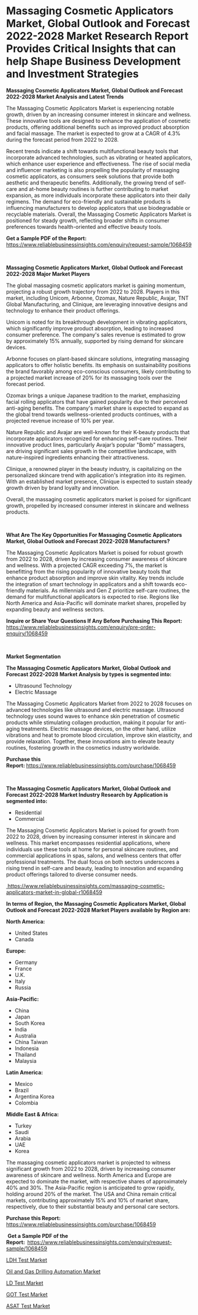 <p><h1>Massaging Cosmetic Applicators Market, Global Outlook and Forecast 2022-2028 Market Research Report Provides Critical Insights that can help Shape Business Development and Investment Strategies</h1></p><p><strong>Massaging Cosmetic Applicators Market, Global Outlook and Forecast 2022-2028 Market Analysis and Latest Trends</strong></p>
<p><p>The Massaging Cosmetic Applicators Market is experiencing notable growth, driven by an increasing consumer interest in skincare and wellness. These innovative tools are designed to enhance the application of cosmetic products, offering additional benefits such as improved product absorption and facial massage. The market is expected to grow at a CAGR of 4.3% during the forecast period from 2022 to 2028.</p><p>Recent trends indicate a shift towards multifunctional beauty tools that incorporate advanced technologies, such as vibrating or heated applicators, which enhance user experience and effectiveness. The rise of social media and influencer marketing is also propelling the popularity of massaging cosmetic applicators, as consumers seek solutions that provide both aesthetic and therapeutic benefits. Additionally, the growing trend of self-care and at-home beauty routines is further contributing to market expansion, as more individuals incorporate these applicators into their daily regimens. The demand for eco-friendly and sustainable products is influencing manufacturers to develop applicators that use biodegradable or recyclable materials. Overall, the Massaging Cosmetic Applicators Market is positioned for steady growth, reflecting broader shifts in consumer preferences towards health-oriented and effective beauty tools.</p></p>
<p><strong>Get a Sample PDF of the Report:&nbsp;</strong> <a href="https://www.reliablebusinessinsights.com/enquiry/request-sample/1068459">https://www.reliablebusinessinsights.com/enquiry/request-sample/1068459</a></p>
<p>&nbsp;</p>
<p><strong>Massaging Cosmetic Applicators Market, Global Outlook and Forecast 2022-2028 Major Market Players</strong></p>
<p><p>The global massaging cosmetic applicators market is gaining momentum, projecting a robust growth trajectory from 2022 to 2028. Players in this market, including Unicom, Arbonne, Ozomax, Nature Republic, Avajar, TNT Global Manufacturing, and Clinique, are leveraging innovative designs and technology to enhance their product offerings.</p><p>Unicom is noted for its breakthrough development in vibrating applicators, which significantly improve product absorption, leading to increased consumer preference. The company's sales revenue is estimated to grow by approximately 15% annually, supported by rising demand for skincare devices.</p><p>Arbonne focuses on plant-based skincare solutions, integrating massaging applicators to offer holistic benefits. Its emphasis on sustainability positions the brand favorably among eco-conscious consumers, likely contributing to a projected market increase of 20% for its massaging tools over the forecast period.</p><p>Ozomax brings a unique Japanese tradition to the market, emphasizing facial rolling applicators that have gained popularity due to their perceived anti-aging benefits. The company's market share is expected to expand as the global trend towards wellness-oriented products continues, with a projected revenue increase of 10% per year.</p><p>Nature Republic and Avajar are well-known for their K-beauty products that incorporate applicators recognized for enhancing self-care routines. Their innovative product lines, particularly Avajar’s popular "Bomb" massagers, are driving significant sales growth in the competitive landscape, with nature-inspired ingredients enhancing their attractiveness.</p><p>Clinique, a renowned player in the beauty industry, is capitalizing on the personalized skincare trend with application's integration into its regimen. With an established market presence, Clinique is expected to sustain steady growth driven by brand loyalty and innovation.</p><p>Overall, the massaging cosmetic applicators market is poised for significant growth, propelled by increased consumer interest in skincare and wellness products.</p></p>
<p>&nbsp;</p>
<p><strong>What Are The Key Opportunities For Massaging Cosmetic Applicators Market, Global Outlook and Forecast 2022-2028 Manufacturers?</strong></p>
<p><p>The Massaging Cosmetic Applicators Market is poised for robust growth from 2022 to 2028, driven by increasing consumer awareness of skincare and wellness. With a projected CAGR exceeding 7%, the market is benefitting from the rising popularity of innovative beauty tools that enhance product absorption and improve skin vitality. Key trends include the integration of smart technology in applicators and a shift towards eco-friendly materials. As millennials and Gen Z prioritize self-care routines, the demand for multifunctional applicators is expected to rise. Regions like North America and Asia-Pacific will dominate market shares, propelled by expanding beauty and wellness sectors.</p></p>
<p><strong>Inquire or Share Your Questions If Any Before Purchasing This Report:</strong> <a href="https://www.reliablebusinessinsights.com/enquiry/pre-order-enquiry/1068459">https://www.reliablebusinessinsights.com/enquiry/pre-order-enquiry/1068459</a></p>
<p>&nbsp;</p>
<p><strong>Market Segmentation</strong></p>
<p><strong>The Massaging Cosmetic Applicators Market, Global Outlook and Forecast 2022-2028 Market Analysis by types is segmented into:</strong></p>
<p><ul><li>Ultrasound Technology</li><li>Electric Massage</li></ul></p>
<p><p>The Massaging Cosmetic Applicators Market from 2022 to 2028 focuses on advanced technologies like ultrasound and electric massage. Ultrasound technology uses sound waves to enhance skin penetration of cosmetic products while stimulating collagen production, making it popular for anti-aging treatments. Electric massage devices, on the other hand, utilize vibrations and heat to promote blood circulation, improve skin elasticity, and provide relaxation. Together, these innovations aim to elevate beauty routines, fostering growth in the cosmetics industry worldwide.</p></p>
<p><strong>Purchase this Report:&nbsp;</strong><a href="https://www.reliablebusinessinsights.com/purchase/1068459">https://www.reliablebusinessinsights.com/purchase/1068459</a></p>
<p>&nbsp;</p>
<p><strong>The Massaging Cosmetic Applicators Market, Global Outlook and Forecast 2022-2028 Market Industry Research by Application is segmented into:</strong></p>
<p><ul><li>Residential</li><li>Commercial</li></ul></p>
<p><p>The Massaging Cosmetic Applicators Market is poised for growth from 2022 to 2028, driven by increasing consumer interest in skincare and wellness. This market encompasses residential applications, where individuals use these tools at home for personal skincare routines, and commercial applications in spas, salons, and wellness centers that offer professional treatments. The dual focus on both sectors underscores a rising trend in self-care and beauty, leading to innovation and expanding product offerings tailored to diverse consumer needs.</p></p>
<p><a href="https://www.reliablebusinessinsights.com/massaging-cosmetic-applicators-market-in-global-r1068459">&nbsp;https://www.reliablebusinessinsights.com/massaging-cosmetic-applicators-market-in-global-r1068459</a></p>
<p><strong>In terms of Region, the Massaging Cosmetic Applicators Market, Global Outlook and Forecast 2022-2028 Market Players available by Region are:</strong></p>
<p>
    <p> <strong> North America: </strong>
        <ul>
            <li>United States</li>
            <li>Canada</li>
        </ul>
        </p> 
    <p> <strong> Europe: </strong>
        <ul>
            <li>Germany</li>
            <li>France</li>
            <li>U.K.</li>
            <li>Italy</li>
            <li>Russia</li>
        </ul>
        </p> 
    <p> <strong> Asia-Pacific: </strong>
        <ul>
            <li>China</li>
            <li>Japan</li>
            <li>South Korea</li>
            <li>India</li>
            <li>Australia</li>
            <li>China Taiwan</li>
            <li>Indonesia</li>
            <li>Thailand</li>
            <li>Malaysia</li>
        </ul>
        </p> 
    <p> <strong> Latin America: </strong>
        <ul>
            <li>Mexico</li>
            <li>Brazil</li>
            <li>Argentina Korea</li>
            <li>Colombia</li>
        </ul>
        </p> 
    <p> <strong> Middle East & Africa: </strong>
        <ul>
            <li>Turkey</li>
            <li>Saudi</li>
            <li>Arabia</li>
            <li>UAE</li>
            <li>Korea</li>
        </ul>
    </p>
    </p>
<p><p>The massaging cosmetic applicators market is projected to witness significant growth from 2022 to 2028, driven by increasing consumer awareness of skincare and wellness. North America and Europe are expected to dominate the market, with respective shares of approximately 40% and 30%. The Asia-Pacific region is anticipated to grow rapidly, holding around 20% of the market. The USA and China remain critical markets, contributing approximately 15% and 10% of market share, respectively, due to their substantial beauty and personal care sectors.</p></p>
<p><strong>Purchase this Report: </strong><a href="https://www.reliablebusinessinsights.com/purchase/1068459">https://www.reliablebusinessinsights.com/purchase/1068459</a></p>
<p>&nbsp;<strong>Get a Sample PDF of the Report:&nbsp;&nbsp;</strong><a href="https://www.reliablebusinessinsights.com/enquiry/request-sample/1068459">https://www.reliablebusinessinsights.com/enquiry/request-sample/1068459</a></p>
<p><strong></strong></p>
<p><p><a href="https://www.linkedin.com/pulse/global-ldh-test-market-focus-product-type-instrumentsconsumablesothers-iigme?trackingId=o75EwQQ%2FTmyi03Ty0%2BhbCA%3D%3D">LDH Test Market</a></p><p><a href="https://issuu.com/reportprime-2/docs/oil-and-gas-drilling-automation-mar_91dc0ba97aeb16">Oil and Gas Drilling Automation Market</a></p><p><a href="https://www.linkedin.com/pulse/global-ld-test-industry-types-applications-market-players-cpzse?trackingId=L6oNeYYGT%2ByAHfgdsqiA%2Bg%3D%3D">LD Test Market</a></p><p><a href="https://www.linkedin.com/pulse/got-test-market-report-product-type-instrumentsconsumablesothers-o1pve?trackingId=6sQ6JWNtTvGuyuH6Zxmrkw%3D%3D">GOT Test Market</a></p><p><a href="https://www.linkedin.com/pulse/navigating-global-asat-test-market-landscape-trends-forecasts-e8sle?trackingId=YcbfagmtQnaLiDMG%2B9PpZA%3D%3D">ASAT Test Market</a></p></p>